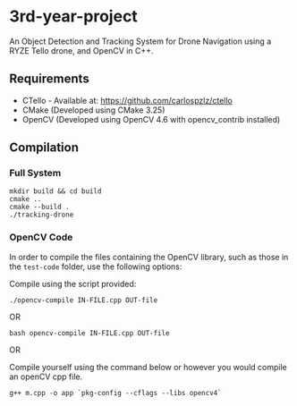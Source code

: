 # 3rd-year-project
An Object Detection and Tracking System for Drone Navigation using a RYZE Tello drone, and OpenCV in C++.

## Requirements
- CTello - Available at: https://github.com/carlospzlz/ctello
- CMake (Developed using CMake 3.25)
- OpenCV (Developed using OpenCV 4.6 with opencv_contrib installed) 

## Compilation
### Full System
```
mkdir build && cd build
cmake ..
cmake --build .
./tracking-drone
```

### OpenCV Code
In order to compile the files containing the OpenCV library, such as those in the `test-code` folder, use the following options:

Compile using the script provided:
```
./opencv-compile IN-FILE.cpp OUT-file
```
OR
```
bash opencv-compile IN-FILE.cpp OUT-file
```
OR

Compile yourself using the command below or however you would compile an openCV cpp file.
```
g++ m.cpp -o app `pkg-config --cflags --libs opencv4`
```
